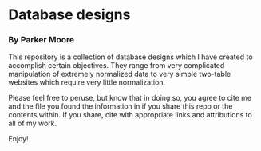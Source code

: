 # Database designs

### By Parker Moore

This repository is a collection of database designs which I have created
to accomplish certain objectives. They range from very complicated
manipulation of extremely normalized data to very simple two-table
websites which require very little normalization.

Please feel free to peruse, but know that in doing so, you agree to cite
me and the file you found the information in if you share this repo or
the contents within. If you share, cite with appropriate links and
attributions to all of my work.

Enjoy!

